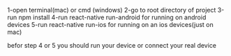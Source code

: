 1-open terminal(mac) or cmd (windows)
2-go to root directory of project
3-run npm install
4-run react-native run-android for running on android devices
5-run react-native run-ios for running on an ios devices(just on mac)

befor step 4 or 5 you should run your device or connect your real device
